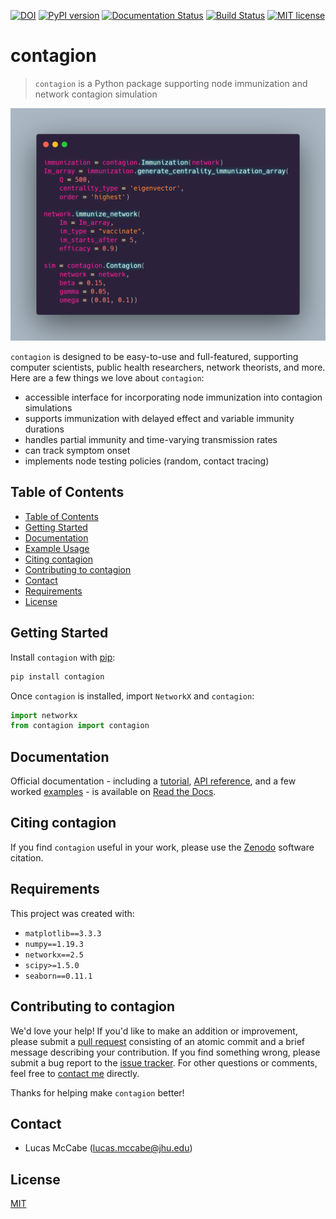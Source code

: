 [![DOI](https://zenodo.org/badge/DOI/10.5281/zenodo.3993314.svg)](https://doi.org/10.5281/zenodo.3993314)
[![PyPI version](https://badge.fury.io/py/contagion.svg)](https://badge.fury.io/py/contagion)
[![Documentation Status](https://readthedocs.org/projects/contagion/badge/?version=latest)](https://contagion.readthedocs.io/en/latest/?badge=latest)
[![Build Status](https://travis-ci.com/lucasmccabe/contagion.svg?branch=master)](https://travis-ci.com/lucasmccabe/contagion)
[![MIT license](https://img.shields.io/badge/License-MIT-blue.svg)](https://lbesson.mit-license.org/)

# contagion

> `contagion` is a Python package supporting node immunization and network contagion simulation

![Carbon Snippet](https://raw.githubusercontent.com/lucasmccabe/contagion/master/images/carbon_snippet.png)


`contagion` is designed to be easy-to-use and full-featured, supporting computer scientists, public health researchers, network theorists, and more. Here are a few things we love about `contagion`:

- accessible interface for incorporating node immunization into contagion simulations
- supports immunization with delayed effect and variable immunity durations
- handles partial immunity and time-varying transmission rates
- can track symptom onset
- implements node testing policies (random, contact tracing)


## Table of Contents
* [Table of Contents](#table-of-contents)
* [Getting Started](#getting-started)
* [Documentation](#documentation)
* [Example Usage](#example-usage)
* [Citing contagion](#citing-contagion)
* [Contributing to contagion](#contributing-to-contagion)
* [Contact](#contact)
* [Requirements](#requirements)
* [License](#license)


## Getting Started
Install `contagion` with [pip](https://pypi.org/project/contagion/):

```bash
pip install contagion
```

Once `contagion` is installed, import `NetworkX` and `contagion`:

```python
import networkx
from contagion import contagion
```


## Documentation
Official documentation - including a [tutorial](https://contagion.readthedocs.io/en/latest/tutorial.html), [API reference](https://contagion.readthedocs.io/en/latest/apiref.html), and a few worked [examples](https://contagion.readthedocs.io/en/latest/examples.html) - is available on [Read the Docs](https://contagion.readthedocs.io).


## Citing contagion
If you find `contagion` useful in your work, please use the [Zenodo](https://zenodo.org/record/3993314) software citation.


## Requirements
This project was created with:
- `matplotlib==3.3.3`
- `numpy==1.19.3`
- `networkx==2.5`
- `scipy>=1.5.0`
- `seaborn==0.11.1`


## Contributing to contagion

We'd love your help! If you'd like to make an addition or improvement, please submit a [pull request](https://github.com/lucasmccabe/contagion/pulls) consisting of an atomic commit and a brief message describing your contribution. If you find something wrong, please submit a bug report to the [issue tracker](https://github.com/lucasmccabe/contagion/issues). For other questions or comments, feel free to [contact me](#citing-contagion) directly.

Thanks for helping make `contagion` better!


## Contact
- Lucas McCabe ([lucas.mccabe@jhu.edu](mailto:lucas.mccabe@jhu.edu))


## License
[MIT](https://choosealicense.com/licenses/mit/)
